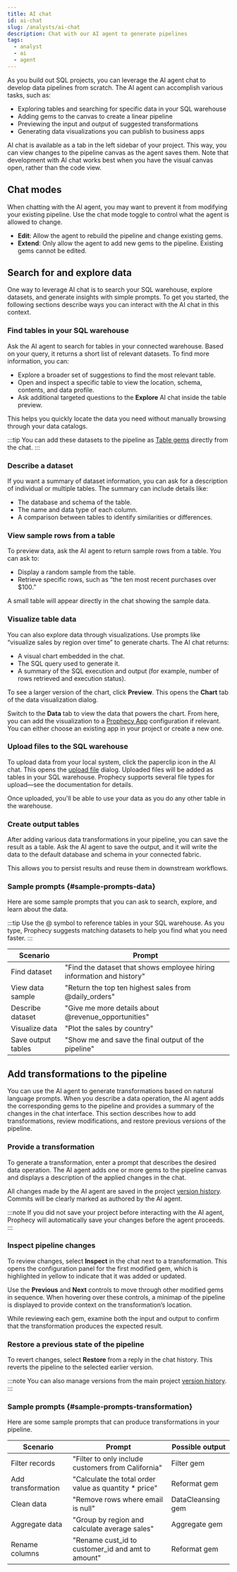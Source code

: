 ```yaml
---
title: AI chat
id: ai-chat
slug: /analysts/ai-chat
description: Chat with our AI agent to generate pipelines
tags:
  - analyst
  - ai
  - agent
---
```


As you build out SQL projects, you can leverage the AI agent chat to develop data pipelines from scratch. The AI agent can accomplish various tasks, such as:

- Exploring tables and searching for specific data in your SQL warehouse
- Adding gems to the canvas to create a linear pipeline
- Previewing the input and output of suggested transformations
- Generating data visualizations you can publish to business apps

AI chat is available as a tab in the left sidebar of your project. This way, you can view changes to the pipeline canvas as the agent saves them. Note that development with AI chat works best when you have the visual canvas open, rather than the code view.

## Chat modes

When chatting with the AI agent, you may want to prevent it from modifying your existing pipeline. Use the chat mode toggle to control what the agent is allowed to change.

- **Edit**: Allow the agent to rebuild the pipeline and change existing gems.
- **Extend**: Only allow the agent to add new gems to the pipeline. Existing gems cannot be edited.

## Search for and explore data

One way to leverage AI chat is to search your SQL warehouse, explore datasets, and generate insights with simple prompts. To get you started, the following sections describe ways you can interact with the AI chat in this context.

### Find tables in your SQL warehouse

Ask the AI agent to search for tables in your connected warehouse. Based on your query, it returns a short list of relevant datasets. To find more information, you can:

- Explore a broader set of suggestions to find the most relevant table.
- Open and inspect a specific table to view the location, schema, contents, and data profile.
- Ask additional targeted questions to the **Explore** AI chat inside the table preview.

This helps you quickly locate the data you need without manually browsing through your data catalogs.

:::tip
You can add these datasets to the pipeline as [Table gems](/analysts/table) directly from the chat.
:::

### Describe a dataset

If you want a summary of dataset information, you can ask for a description of individual or multiple tables. The summary can include details like:

- The database and schema of the table.
- The name and data type of each column.
- A comparison between tables to identify similarities or differences.

### View sample rows from a table

To preview data, ask the AI agent to return sample rows from a table. You can ask to:

- Display a random sample from the table.
- Retrieve specific rows, such as “the ten most recent purchases over $100.”

A small table will appear directly in the chat showing the sample data.

### Visualize table data

You can also explore data through visualizations. Use prompts like “visualize sales by region over time” to generate charts. The AI chat returns:

- A visual chart embedded in the chat.
- The SQL query used to generate it.
- A summary of the SQL execution and output (for example, number of rows retrieved and execution status).

To see a larger version of the chart, click **Preview**. This opens the **Chart** tab of the data visualization dialog.

Switch to the **Data** tab to view the data that powers the chart. From here, you can add the visualization to a [Prophecy App](/analysts/business-applications) configuration if relevant. You can either choose an existing app in your project or create a new one.

### Upload files to the SQL warehouse

To upload data from your local system, click the paperclip icon in the AI chat. This opens the [upload file](/analysts/upload-file) dialog. Uploaded files will be added as tables in your SQL warehouse. Prophecy supports several file types for upload—see the documentation for details.

Once uploaded, you'll be able to use your data as you do any other table in the warehouse.

### Create output tables

After adding various data transformations in your pipeline, you can save the result as a table. Ask the AI agent to save the output, and it will write the data to the default database and schema in your connected fabric.

This allows you to persist results and reuse them in downstream workflows.

### Sample prompts {#sample-prompts-data}

Here are some sample prompts that you can ask to search, explore, and learn about the data.

:::tip
Use the @ symbol to reference tables in your SQL warehouse. As you type, Prophecy suggests matching datasets to help you find what you need faster.
:::

| Scenario           | Prompt                                                                |
| ------------------ | --------------------------------------------------------------------- |
| Find dataset       | "Find the dataset that shows employee hiring information and history" |
| View data sample   | "Return the top ten highest sales from @daily_orders"                 |
| Describe dataset   | "Give me more details about @revenue_opportunities"                   |
| Visualize data     | "Plot the sales by country"                                           |
| Save output tables | "Show me and save the final output of the pipeline"                   |

## Add transformations to the pipeline

You can use the AI agent to generate transformations based on natural language prompts. When you describe a data operation, the AI agent adds the corresponding gems to the pipeline and provides a summary of the changes in the chat interface. This section describes how to add transformations, review modifications, and restore previous versions of the pipeline.

### Provide a transformation

To generate a transformation, enter a prompt that describes the desired data operation. The AI agent adds one or more gems to the pipeline canvas and displays a description of the applied changes in the chat.

All changes made by the AI agent are saved in the project [version history](/analysts/versioning). Commits will be clearly marked as authored by the AI agent.

:::note
If you did not save your project before interacting with the AI agent, Prophecy will automatically save your changes before the agent proceeds.
:::

### Inspect pipeline changes

To review changes, select **Inspect** in the chat next to a transformation. This opens the configuration panel for the first modified gem, which is highlighted in yellow to indicate that it was added or updated.

Use the **Previous** and **Next** controls to move through other modified gems in sequence. When hovering over these controls, a minimap of the pipeline is displayed to provide context on the transformation’s location.

While reviewing each gem, examine both the input and output to confirm that the transformation produces the expected result.

### Restore a previous state of the pipeline

To revert changes, select **Restore** from a reply in the chat history. This reverts the pipeline to the selected earlier version.

:::note
You can also manage versions from the main project [version history](/analysts/versioning).
:::

### Sample prompts {#sample-prompts-transformation}

Here are some sample prompts that can produce transformations in your pipeline.

| Scenario           | Prompt                                                 | Possible output   |
| ------------------ | ------------------------------------------------------ | ----------------- |
| Filter records     | "Filter to only include customers from California"     | Filter gem        |
| Add transformation | "Calculate the total order value as quantity \* price" | Reformat gem      |
| Clean data         | "Remove rows where email is null"                      | DataCleansing gem |
| Aggregate data     | "Group by region and calculate average sales"          | Aggregate gem     |
| Rename columns     | "Rename cust_id to customer_id and amt to amount"      | Reformat gem      |
